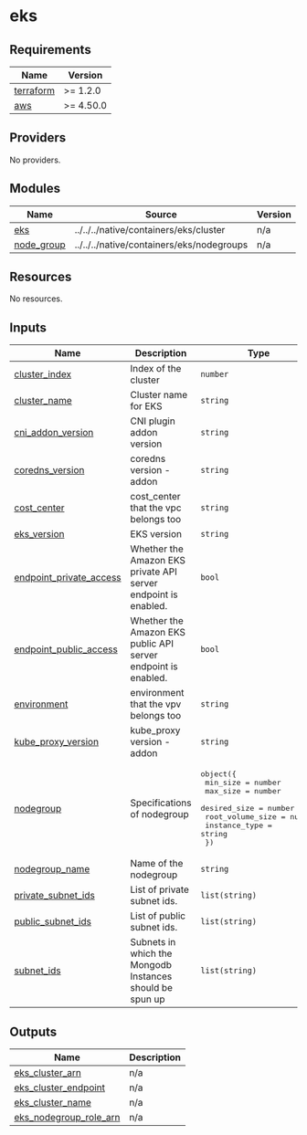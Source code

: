 # eks

<!-- BEGINNING OF PRE-COMMIT-TERRAFORM DOCS HOOK -->
## Requirements

| Name | Version |
|------|---------|
| <a name="requirement_terraform"></a> [terraform](#requirement\_terraform) | >= 1.2.0 |
| <a name="requirement_aws"></a> [aws](#requirement\_aws) | >= 4.50.0 |

## Providers

No providers.

## Modules

| Name | Source | Version |
|------|--------|---------|
| <a name="module_eks"></a> [eks](#module\_eks) | ../../../native/containers/eks/cluster | n/a |
| <a name="module_node_group"></a> [node\_group](#module\_node\_group) | ../../../native/containers/eks/nodegroups | n/a |

## Resources

No resources.

## Inputs

| Name | Description | Type | Default | Required |
|------|-------------|------|---------|:--------:|
| <a name="input_cluster_index"></a> [cluster\_index](#input\_cluster\_index) | Index of the cluster | `number` | `1` | no |
| <a name="input_cluster_name"></a> [cluster\_name](#input\_cluster\_name) | Cluster name for EKS | `string` | `null` | no |
| <a name="input_cni_addon_version"></a> [cni\_addon\_version](#input\_cni\_addon\_version) | CNI plugin addon version | `string` | `null` | no |
| <a name="input_coredns_version"></a> [coredns\_version](#input\_coredns\_version) | coredns version - addon | `string` | `null` | no |
| <a name="input_cost_center"></a> [cost\_center](#input\_cost\_center) | cost\_center that the vpc belongs too | `string` | n/a | yes |
| <a name="input_eks_version"></a> [eks\_version](#input\_eks\_version) | EKS version | `string` | n/a | yes |
| <a name="input_endpoint_private_access"></a> [endpoint\_private\_access](#input\_endpoint\_private\_access) | Whether the Amazon EKS private API server endpoint is enabled. | `bool` | `true` | no |
| <a name="input_endpoint_public_access"></a> [endpoint\_public\_access](#input\_endpoint\_public\_access) | Whether the Amazon EKS public API server endpoint is enabled. | `bool` | `false` | no |
| <a name="input_environment"></a> [environment](#input\_environment) | environment that the vpv belongs too | `string` | n/a | yes |
| <a name="input_kube_proxy_version"></a> [kube\_proxy\_version](#input\_kube\_proxy\_version) | kube\_proxy version - addon | `string` | `null` | no |
| <a name="input_nodegroup"></a> [nodegroup](#input\_nodegroup) | Specifications of nodegroup | <pre>object({<br>    min_size         = number<br>    max_size         = number<br>    desired_size     = number<br>    root_volume_size = number<br>    instance_type    = string<br>  })</pre> | <pre>{<br>  "desired_size": 1,<br>  "instance_type": "m5.large",<br>  "max_size": 1,<br>  "min_size": 1,<br>  "root_volume_size": 20<br>}</pre> | no |
| <a name="input_nodegroup_name"></a> [nodegroup\_name](#input\_nodegroup\_name) | Name of the nodegroup | `string` | `"app"` | no |
| <a name="input_private_subnet_ids"></a> [private\_subnet\_ids](#input\_private\_subnet\_ids) | List of private subnet ids. | `list(string)` | n/a | yes |
| <a name="input_public_subnet_ids"></a> [public\_subnet\_ids](#input\_public\_subnet\_ids) | List of public subnet ids. | `list(string)` | n/a | yes |
| <a name="input_subnet_ids"></a> [subnet\_ids](#input\_subnet\_ids) | Subnets in which the Mongodb Instances should be spun up | `list(string)` | n/a | yes |

## Outputs

| Name | Description |
|------|-------------|
| <a name="output_eks_cluster_arn"></a> [eks\_cluster\_arn](#output\_eks\_cluster\_arn) | n/a |
| <a name="output_eks_cluster_endpoint"></a> [eks\_cluster\_endpoint](#output\_eks\_cluster\_endpoint) | n/a |
| <a name="output_eks_cluster_name"></a> [eks\_cluster\_name](#output\_eks\_cluster\_name) | n/a |
| <a name="output_eks_nodegroup_role_arn"></a> [eks\_nodegroup\_role\_arn](#output\_eks\_nodegroup\_role\_arn) | n/a |
<!-- END OF PRE-COMMIT-TERRAFORM DOCS HOOK -->
